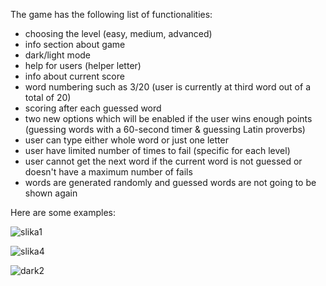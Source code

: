 The game has the following list of functionalities:
- choosing the level (easy, medium, advanced)
- info section about game
- dark/light mode
- help for users (helper letter) 
- info about current score
- word numbering such as 3/20 (user is currently at third word out of a total of 20)
- scoring after each guessed word
- two new options which will be enabled if the user wins enough points (guessing words with a 60-second timer & guessing Latin proverbs)
- user can type either whole word or just one letter
- user have limited number of times to fail (specific for each level)
- user cannot get the next word if the current word is not guessed or doesn't have a maximum number of fails
- words are generated randomly and guessed words are not going to be shown again


Here are some examples:

![slika1](https://github.com/merimas01/Hangman_game/assets/94557948/adc1bdbe-7092-4308-996f-ae6ecf6ea6f5)

![slika4](https://github.com/merimas01/Hangman_game/assets/94557948/2f304f60-02a5-44e5-b296-5079712b2091)

![dark2](https://github.com/merimas01/Hangman_game/assets/94557948/b8729b87-0dff-4941-993e-8c5ca352c295)



